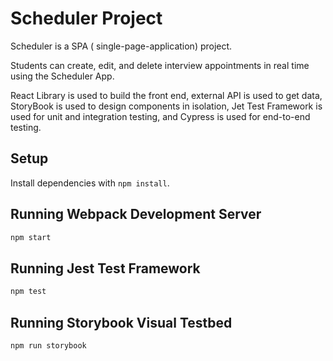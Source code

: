 # Scheduler Project

Scheduler is a SPA ( single-page-application) project.

Students can create, edit, and delete interview appointments in real time using the Scheduler App.

React Library is used to build the front end, external API is used to get data, StoryBook is used to design components in isolation, Jet Test Framework is used for unit and integration testing, and Cypress is used for end-to-end testing.

## Setup

Install dependencies with `npm install`.

## Running Webpack Development Server

```sh
npm start
```

## Running Jest Test Framework

```sh
npm test
```

## Running Storybook Visual Testbed

```sh
npm run storybook
```
